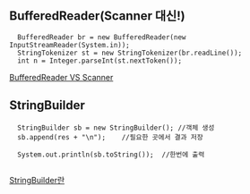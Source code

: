 ## BufferedReader(Scanner 대신!)

```
  BufferedReader br = new BufferedReader(new InputStreamReader(System.in));
  StringTokenizer st = new StringTokenizer(br.readLine());
  int n = Integer.parseInt(st.nextToken());
```
[BufferedReader VS Scanner](https://lasbe.tistory.com/48)



## StringBuilder
```
  StringBuilder sb = new StringBuilder(); //객체 생성
  sb.append(res + "\n");    //필요한 곳에서 결과 저장
          
  System.out.println(sb.toString());  //한번에 출력
  
```
[StringBuilder란](https://hardlearner.tistory.com/288)

